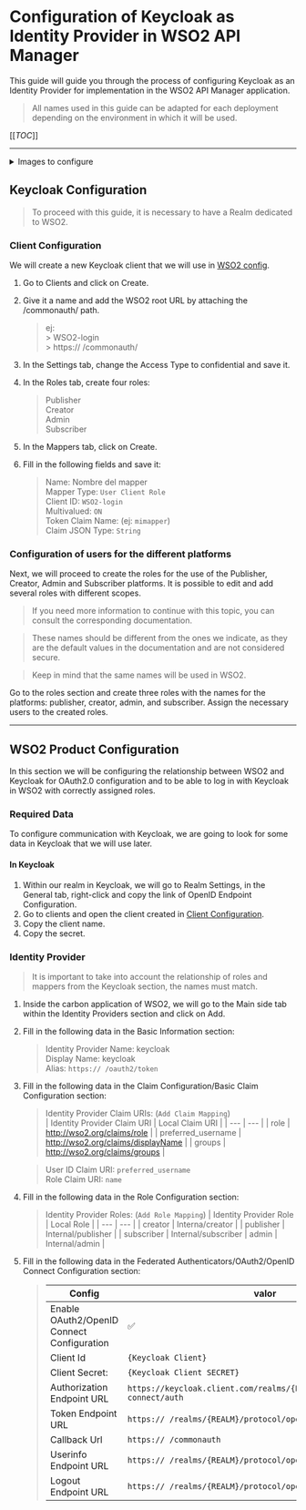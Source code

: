 # Configuration of Keycloak as Identity Provider in WSO2 API Manager

This guide will guide you through the process of configuring Keycloak as an Identity Provider for implementation in the WSO2 API Manager application.

> All names used in this guide can be adapted for each deployment depending on the environment in which it will be used.

[[_TOC_]]

---

<details>
<summary>Images to configure</summary>

![config keycloak idm](../img/config-keycloak-identity-5.png)
![config keycloak idm](../img/config-keycloak-identity-6.png)
![config keycloak idm](../img/config-keycloak-identity-7.png)

</details>


## Keycloak Configuration

> To proceed with this guide, it is necessary to have a Realm dedicated to WSO2.

### Client Configuration

We will create a new Keycloak client that we will use in [WSO2 config](#WSO2-config).

1. Go to Clients and click on Create.
2. Give it a name and add the WSO2 root URL by attaching the /commonauth/ path.
    > ej: \
        > WSO2-login \
        > https:// /commonauth/

3. In the Settings tab, change the Access Type to confidential and save it.
4. In the Roles tab, create four roles:
    > Publisher \
    > Creator \
    > Admin \
    > Subscriber

5. In the Mappers tab, click on Create.
6. Fill in the following fields and save it:
    > Name: Nombre del mapper \
    > Mapper Type: ```User Client Role``` \
    > Client ID: ```WSO2-login``` \
    > Multivalued: ```ON``` \
    > Token Claim Name: (ej: ```mimapper```) \
    > Claim JSON Type: ```String```



### **Configuration of users for the different platforms**

Next, we will proceed to create the roles for the use of the Publisher, Creator, Admin and Subscriber platforms. It is possible to edit and add several roles with different scopes.

> If you need more information to continue with this topic, you can consult the corresponding documentation.

> These names should be different from the ones we indicate, as they are the default values in the documentation and are not considered secure.

> Keep in mind that the same names will be used in WSO2.

Go to the roles section and create three roles with the names for the platforms: publisher, creator, admin, and subscriber. Assign the necessary users to the created roles.

---

## WSO2 Product Configuration

In this section we will be configuring the relationship between WSO2 and Keycloak for OAuth2.0 configuration and to be able to log in with Keycloak in WSO2 with correctly assigned roles.

### **Required Data**
To configure communication with Keycloak, we are going to look for some data in Keycloak that we will use later.

#### In Keycloak
1. Within our realm in Keycloak, we will go to Realm Settings, in the General tab, right-click and copy the link of OpenID Endpoint Configuration.
2. Go to clients and open the client created in [Client Configuration](#Configuración-de-Client).
3. Copy the client name.
4. Copy the secret.

### Identity Provider
> It is important to take into account the relationship of roles and mappers from the Keycloak section, the names must match.

1. Inside the carbon application of WSO2, we will go to the Main side tab within the Identity Providers section and click on Add.
2. Fill in the following data in the Basic Information section:

    > Identity Provider Name: keycloak \
    > Display Name: keycloak \
    > Alias: ```https:// /oauth2/token```
3. Fill in the following data in the Claim Configuration/Basic Claim Configuration section:

    > Identity Provider Claim URIs: (```Add Claim Mapping```)  
    >    | Identity Provider Claim URI | Local Claim URI |
    >    | --- | --- |
    >    | role | http://wso2.org/claims/role |
    >    | preferred_username | http://wso2.org/claims/displayName |
    >    | groups | http://wso2.org/claims/groups |

    > User ID Claim URI: ```preferred_username``` \
    > Role Claim URI: ```name```
4. Fill in the following data in the Role Configuration section:

    > Identity Provider Roles: (```Add Role Mapping```)
    >   | Identity Provider Role | Local Role |
    >   | --- | --- |
    >   | creator | Interna/creator |
    >   | publisher | Internal/publisher |
    >   | subscriber | Internal/subscriber
    >   | admin | Internal/admin |
5. Fill in the following data in the Federated Authenticators/OAuth2/OpenID Connect Configuration section:
    > | Config | valor |
    > | --- | --- |
    > | Enable OAuth2/OpenID Connect Configuration | ✅ | 
    > | Client Id | ``{Keycloak Client}`` | 
    > | Client Secret:| ```{Keycloak Client SECRET}``` | 
    > | Authorization Endpoint URL | ``https://keycloak.client.com/realms/{REALM}/protocol/openid-connect/auth`` | 
    > | Token Endpoint URL | ``https:// /realms/{REALM}/protocol/openid-connect/token`` | 
    > | Callback Url | ``https:// /commonauth`` |
    > | Userinfo Endpoint URL | ``https:// /realms/{REALM}/protocol/openid-connect/userinfo`` |
    > | Logout Endpoint URL	| ``https:// /realms/{REALM}/protocol/openid-connect/logout`` |